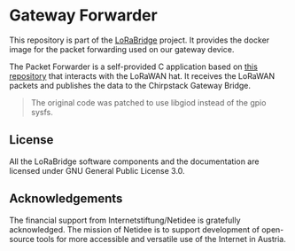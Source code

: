 # Gateway Forwarder

This repository is part of the [LoRaBridge](https://github.com/lorabridge2/lorabridge) project.
It provides the docker image for the packet forwarding used on our gateway device.

The Packet Forwarder is a self-provided C application based on [this repository](https://github.com/fhessel/dragino_pi_gateway_fwd) that interacts with the LoRaWAN hat. 
It receives the LoRaWAN packets and publishes the data to the Chirpstack Gateway Bridge.

> The original code was patched to use libgiod instead of the gpio sysfs.

## License

All the LoRaBridge software components and the documentation are licensed under GNU General Public License 3.0.

## Acknowledgements

The financial support from Internetstiftung/Netidee is gratefully acknowledged. The mission of Netidee is to support development of open-source tools for more accessible and versatile use of the Internet in Austria.
